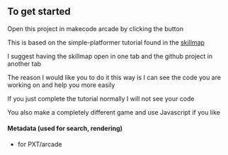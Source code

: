 ## To get started

Open this project in makecode arcade by clicking the button

This is based on the simple-platformer tutorial found in the <a href="https://arcade.makecode.com/--skillmap" target="_blank">skillmap</a>

I suggest having the skillmap open in one tab and the github project in another tab

The reason I would like you to do it this way is I can see the code you are working on and help you more easily

If you just complete the tutorial normally I will not see your code

You also make a completely different game and use Javascript if you like







#### Metadata (used for search, rendering)

* for PXT/arcade
<script src="https://makecode.com/gh-pages-embed.js"></script><script>makeCodeRender("{{ site.makecode.home_url }}", "{{ site.github.owner_name }}/{{ site.github.repository_name }}");</script>
